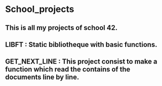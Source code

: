# School_projects
This is all my projects of school 42.
------------------------------------------------------------------------------------------------------------------------------------
LIBFT : Static bibliotheque with basic functions. 
------------------------------------------------------------------------------------------------------------------------------------
GET_NEXT_LINE : This project consist to make a function which read the contains of the documents line by line.
------------------------------------------------------------------------------------------------------------------------------------
